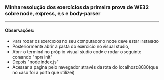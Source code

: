 ### Minha resolução dos exercícios da primeira prova de WEB2 sobre node, express, ejs e body-parser
-------------------------------------------------------------------------------------
#### Observações: 
- Para rodar os exercicios no seu computador o node deve estar instalado
- Posteriormente abrir a pasta do exercicio no visual studio, 
- Abrir o terminal no próprio visual studio code e rodar o seguinte comando "npm init"
- Depois "node index.js"
- Acessar a pagina pelo navegador através da rota do localhost:8080(que no caso foi a porta que utilizei)
